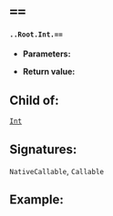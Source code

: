 # `==`

#### `..Root.Int.==`

* **Parameters:**

* **Return value:**

## Child of:

[`Int`](docs..Root.Int.md)

## Signatures:

`NativeCallable`, `Callable`



## Example:

